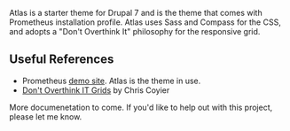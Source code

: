 Atlas is a starter theme for Drupal 7 and is the theme that comes with Prometheus installation profile. Atlas uses Sass and Compass for the CSS, and adopts a "Don't Overthink It" philosophy for the responsive grid.

## Useful References
- Prometheus [demo site](http://dev-prometheus.gotpantheon.com/). Atlas is the theme in use.
- [Don't Overthink IT Grids](http://css-tricks.com/dont-overthink-it-grids/) by Chris Coyier

More documenetation to come. If you'd like to help out with this project, please let me know.
